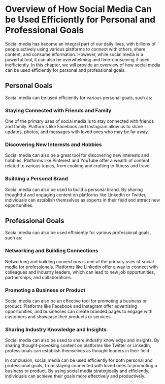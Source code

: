 # Overview of How Social Media Can be Used Efficiently for Personal and Professional Goals

Social media has become an integral part of our daily lives, with billions of people actively using various platforms to connect with others, share content, and consume information. However, while social media is a powerful tool, it can also be overwhelming and time-consuming if used inefficiently. In this chapter, we will provide an overview of how social media can be used efficiently for personal and professional goals.

Personal Goals
--------------

Social media can be used efficiently for various personal goals, such as:

### Staying Connected with Friends and Family

One of the primary uses of social media is to stay connected with friends and family. Platforms like Facebook and Instagram allow us to share updates, photos, and messages with loved ones who may be far away.

### Discovering New Interests and Hobbies

Social media can also be a great tool for discovering new interests and hobbies. Platforms like Pinterest and YouTube offer a wealth of content related to various topics, from cooking and crafting to fitness and travel.

### Building a Personal Brand

Social media can also be used to build a personal brand. By sharing thoughtful and engaging content on platforms like LinkedIn or Twitter, individuals can establish themselves as experts in their field and attract new opportunities.

Professional Goals
------------------

Social media can also be used efficiently for various professional goals, such as:

### Networking and Building Connections

Networking and building connections is one of the primary uses of social media for professionals. Platforms like LinkedIn offer a way to connect with colleagues and industry leaders, which can lead to new job opportunities, partnerships, and collaborations.

### Promoting a Business or Product

Social media can also be an effective tool for promoting a business or product. Platforms like Facebook and Instagram offer advertising opportunities, and businesses can create branded pages to engage with customers and showcase their products or services.

### Sharing Industry Knowledge and Insights

Social media can also be used to share industry knowledge and insights. By sharing thought-provoking content on platforms like Twitter or LinkedIn, professionals can establish themselves as thought leaders in their field.

In conclusion, social media can be used efficiently for both personal and professional goals, from staying connected with loved ones to promoting a business or product. By using social media strategically and efficiently, individuals can achieve their goals more effectively and productively.
